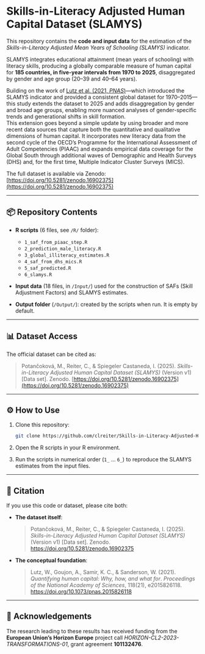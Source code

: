 # Skills-in-Literacy Adjusted Human Capital Dataset (SLAMYS)

This repository contains the **code and input data** for the estimation of the *Skills-in-Literacy Adjusted Mean Years of Schooling (SLAMYS)* indicator.  

SLAMYS integrates educational attainment (mean years of schooling) with literacy skills, producing a globally comparable measure of human capital for **185 countries, in five-year intervals from 1970 to 2025**, disaggregated by gender and age group (20–39 and 40–64 years).  

Building on the work of [Lutz et al. (2021, *PNAS*)](https://www.pnas.org/doi/10.1073/pnas.2015826118)—which introduced the SLAMYS indicator and provided a consistent global dataset for 1970–2015—this study extends the dataset to 2025 and adds disaggregation by gender and broad age groups, enabling more nuanced analyses of gender-specific trends and generational shifts in skill formation.  
This extension goes beyond a simple update by using broader and more recent data sources that capture both the quantitative and qualitative dimensions of human capital. It incorporates new literacy data from the second cycle of the OECD’s Programme for the International Assessment of Adult Competencies (PIAAC) and expands empirical data coverage for the Global South through additional waves of Demographic and Health Surveys (DHS) and, for the first time, Multiple Indicator Cluster Surveys (MICS).  

The full dataset is available via Zenodo:  
[https://doi.org/10.5281/zenodo.16902375](https://doi.org/10.5281/zenodo.16902375)  

---

## 📦 Repository Contents

- **R scripts** (6 files, see `/R/` folder):  
  - `1_saf_from_piaac_step.R`  
  - `2_prediction_male_literacy.R`  
  - `3_global_illiteracy_estimates.R`  
  - `4_saf_from_dhs_mics.R`  
  - `5_saf_predicted.R`  
  - `6_slamys.R`  

- **Input data** (18 files, in `/Input/`) used for the construction of SAFs (Skill Adjustment Factors) and SLAMYS estimates.
- **Output folder** (`/Output/`): created by the scripts when run. It is empty by default.  

---

## 📊 Dataset Access

The official dataset can be cited as:  

> Potančoková, M., Reiter, C., & Spiegeler Castaneda, I. (2025). *Skills-in-Literacy Adjusted Human Capital Dataset (SLAMYS)* (Version v1) [Data set]. Zenodo. [https://doi.org/10.5281/zenodo.16902375](https://doi.org/10.5281/zenodo.16902375)  

---

## ⚙️ How to Use

1. Clone this repository:  
   ```bash
   git clone https://github.com/clreiter/Skills-in-Literacy-Adjusted-Human-Capital-Dataset
   
2. Open the R scripts in your R environment.  

3. Run the scripts in numerical order (`1_` … `6_`) to reproduce the SLAMYS estimates from the input files.  

---

## 📖 Citation

If you use this code or dataset, please cite both:  

- **The dataset itself**:  
  > Potančoková, M., Reiter, C., & Spiegeler Castaneda, I. (2025). *Skills-in-Literacy Adjusted Human Capital Dataset (SLAMYS)* (Version v1) [Data set]. Zenodo. https://doi.org/10.5281/zenodo.16902375  

- **The conceptual foundation**:  
  > Lutz, W., Goujon, A., Samir, K. C., & Sanderson, W. (2021). *Quantifying human capital: Why, how, and what for*. *Proceedings of the National Academy of Sciences*, 118(21), e2015826118. https://doi.org/10.1073/pnas.2015826118  

---

## 🤝 Acknowledgements

The research leading to these results has received funding from the **European Union’s Horizon Europe** project call *HORIZON-CL2-2023-TRANSFORMATIONS-01*, grant agreement **101132476**.  
